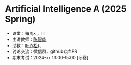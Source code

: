Artificial Intelligence A (2025 Spring)
==========================

- 课堂：每周x ，H 
- 主讲教师：[陈智能](https://zhinchenfd.github.io/)
- 助教：[叶兴松](https://yesianrohn.github.io))、
- 讨论交流：微信群、github仓库PR
- 期末考试：2024-xx 13:00-15:00 [闭卷]
